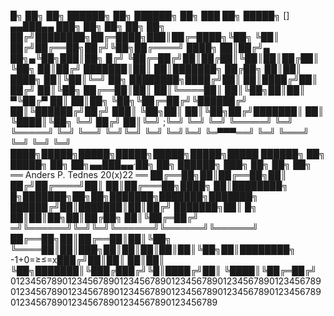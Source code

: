    █╗ ██╗ ██╗  ██████╗  ██╗ ██████╗ ██╗  ███  ██╗ █████╗     []    ▄▄███▄▄    ███╗   ██╗ ██╗      ██╗  ██╗
██╔╝████████╗██╔═████╗███║██╔═████╗╚██╗  ╚██║ ██╔╝██╔══██╗██╔╝╚██╗██╔════╝    ████╗  ██║██╔╝▄ ██╗▄╚██╗███║██╗
█╔╝ ╚██╔═██╔╝██║██╔██║╚██║██║██╔██║ ╚██╗  ██║██╔╝ ███████║██║  ██║███████╗    ██╔██╗ ██║██║  ████╗ ██║╚██║╚═╝
██╗ ████████╗████╔╝██║ ██║████╔╝██║ ██╔╝  ██║╚██╗ ██╔══██║██║  ██║╚════██║    ██║╚██╗██║██║ ▀╚██╔▀ ██║ ██║██╗
╚██╗╚██╔═██╔╝╚██████╔╝ ██║╚██████╔╝██╔╝  ███║ ╚██╗██║  ██║╚██╗██╔╝███████║    ██║ ╚████║╚██╗  ╚═╝ ██╔╝ ██║╚═╝
;╚═╝ ╚═╝ ╚═╝  ╚═════╝  ╚═╝ ╚═════╝ ╚═╝   ╚══╝  ╚═╝╚═╝  ╚═╝ ╚═╝╚═╝ ╚═▀▀▀══╝    ╚═╝  ╚═══╝ ╚═╝      ╚═╝  ╚═╝   
████╗█████╗█████╗█████╗█████╗█████╗█████ ██████╗ ██╗ █████╗ ██╗  ██╗▄▄███▄▄·██╗    ██╗ ██████╗ ███╗   ██╗ ██╗ ██╗
══ Anders P. Tednes 20(x)22 ══           ██╔══██╗██║██╔══██╗██║ ██╔╝██╔════╝██║    ██║██╔═══██╗████╗  ██║████████╗
█╗███████╗██╗██╗███████╗███████╗███████╗ ██████╔╝██║███████║██║██╔╝ ███████╗██║ █╗ ██║██║██╗██║██╔██╗ ██║╚██╔═██╔╝
═╝╚══════╝╚═╝╚═╝╚══════╝╚══════╝╚══════╝ ██╔══██╗██║██╔══██║██║╚██╗ ╚════██║██║███╗██║██║██║██║██║╚██╗██║████████╗
                                   -1+0=≥≤=x███╔╝██║██║  ██║██║ ╚██╗███████║╚███╔███╔╝╚█║████╔╝██║ ╚████║╚██╔═██╔╝
0123456789012345678901234567890123456789012345678901234567890123456789012345678901234567890123456789012345678901234567890123456789012345678901234567890123456789
